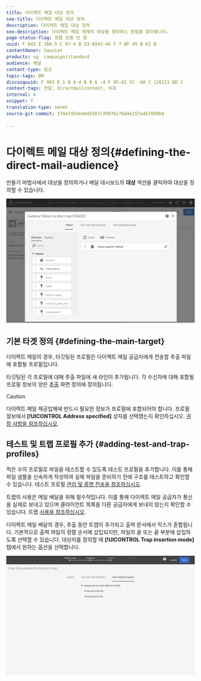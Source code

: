 ```yaml
---
title: 다이렉트 메일 대상 정의
seo-title: 다이렉트 메일 대상 정의
description: 다이렉트 메일 대상 정의
seo-description: 다이렉트 메일 게재의 대상을 정의하는 방법을 알아봅니다.
page-status-flag: 정품 인증 안 함
uuid: F 843 E 368-5 C 07-4 B 53-8943-46 F 7 BF 45 B 62 B
contentOwner: Sauviat
products: sg_ campaign/standard
audience: 채널
content-type: 참조
topic-tags: DM
discoiquuid: F 993 D 1 B 6-4 B 9 A -4 F 95-81 FC -60 C 126211 BD 2
context-tags: 전달, Directmailcontent, 뒤로
internal: n
snippet: Y
translation-type: tm+mt
source-git-commit: 27447db9ee0dd387c39976c7bd4e157a4b7899b8

---
```



# 다이렉트 메일 대상 정의{#defining-the-direct-mail-audience}

만들기 마법사에서 대상을 정의하거나 배달 대시보드의 **대상** 섹션을 클릭하여 대상을 정의할 수 있습니다.

![](assets/direct_mail_15.png)

## 기본 타겟 정의 {#defining-the-main-target}

다이렉트 메일의 경우, 타깃팅된 프로필은 다이렉트 메일 공급자에게 전송할 추출 파일에 포함될 프로필입니다.

타깃팅된 각 프로필에 대해 추출 파일에 새 라인이 추가됩니다. 각 수신자에 대해 포함될 프로필 정보의 양은 [추출](../../channels/using/defining-the-direct-mail-content.md#defining-the-extraction) 화면 정의에 정의됩니다.

>[!CAUTION]
>
>다이렉트 메일 제공업체에 반드시 필요한 정보가 프로필에 포함되어야 합니다. 프로필 정보에서 **[!UICONTROL Address specified]** 상자를 선택했는지 확인하십시오. [권장 사항을 참조하십시오](../../channels/using/about-direct-mail.md#recommendations).

## 테스트 및 트랩 프로필 추가 {#adding-test-and-trap-profiles}

적은 수의 프로필로 파일을 테스트할 수 있도록 테스트 프로필을 추가합니다. 이를 통해 파일 샘플을 신속하게 작성하여 실제 파일을 준비하기 전에 구조를 테스트하고 확인할 수 있습니다. 테스트 프로필 [관리 및 증명 전송을 참조하십시오](../../sending/using/managing-test-profiles-and-sending-proofs.md).

트랩의 사용은 메일 배달을 위해 필수적입니다. 이를 통해 다이렉트 메일 공급자가 통신을 실제로 보내고 있으며 클라이언트 목록을 다른 공급자에게 보내지 않는지 확인할 수 있습니다. 트랩 [사용을 참조하십시오](../../sending/using/managing-test-profiles-and-sending-proofs.md#using-traps).

다이렉트 메일 배달의 경우, 추출 동안 트랩이 추가되고 출력 문서에서 믹스가 혼합됩니다. 기본적으로 출력 파일의 정렬 순서에 삽입되지만, 파일의 끝 또는 끝 부분에 삽입하도록 선택할 수 있습니다. 대상자를 정의할 때 **[!UICONTROL Trap insertion mode]** 탭에서 원하는 옵션을 선택합니다.

![](assets/direct_mail_trap_insertion_mode.png)
